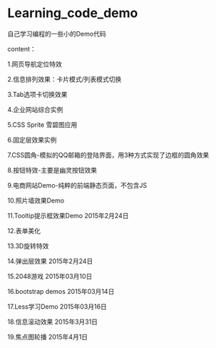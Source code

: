 # Learning_code_demo

自己学习编程的一些小的Demo代码

content：

1.网页导航定位特效

2.信息排列效果：卡片模式/列表模式切换

3.Tab选项卡切换效果

4.企业网站综合实例

5.CSS Sprite 雪碧图应用

6.固定层效果实例

7.CSS圆角-模拟的QQ邮箱的登陆界面，用3种方式实现了边框的圆角效果

8.按钮特效-主要是幽灵按钮效果

9.电商网站Demo-纯粹的前端静态页面，不包含JS

10.照片墙效果Demo

11.Tooltip提示框效果Demo 2015年2月24日

12.表单美化

13.3D旋转特效

14.弹出层效果 2015年2月24日

15.2048游戏 2015年03月10日

16.bootstrap demos 2015年03月14日

17.Less学习Demo 2015年03月16日  

18.信息滚动效果 2015年3月31日

19.焦点图轮播 2015年4月1日
